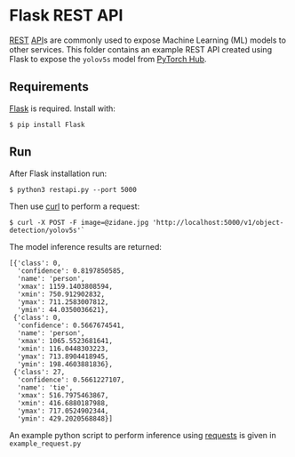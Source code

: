 # Flask REST API
[REST](https://en.wikipedia.org/wiki/Representational_state_transfer) [API](https://en.wikipedia.org/wiki/API)s are commonly used to expose Machine Learning (ML)  models to other services. This folder contains an example REST API created using Flask to expose the `yolov5s` model from [PyTorch Hub](https://pytorch.org/hub/ultralytics_yolov5/).

## Requirements

[Flask](https://palletsprojects.com/p/flask/) is required. Install with:
```shell
$ pip install Flask
```

## Run

After Flask installation run:

```shell
$ python3 restapi.py --port 5000
```

Then use [curl](https://curl.se/) to perform a request:

```shell
$ curl -X POST -F image=@zidane.jpg 'http://localhost:5000/v1/object-detection/yolov5s'`
```

The model inference results are returned:

```shell
[{'class': 0,
  'confidence': 0.8197850585,
  'name': 'person',
  'xmax': 1159.1403808594,
  'xmin': 750.912902832,
  'ymax': 711.2583007812,
  'ymin': 44.0350036621},
 {'class': 0,
  'confidence': 0.5667674541,
  'name': 'person',
  'xmax': 1065.5523681641,
  'xmin': 116.0448303223,
  'ymax': 713.8904418945,
  'ymin': 198.4603881836},
 {'class': 27,
  'confidence': 0.5661227107,
  'name': 'tie',
  'xmax': 516.7975463867,
  'xmin': 416.6880187988,
  'ymax': 717.0524902344,
  'ymin': 429.2020568848}]
```

An example python script to perform inference using [requests](https://docs.python-requests.org/en/master/) is given in `example_request.py`
